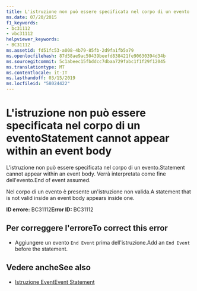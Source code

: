 ```yaml
---
title: L'istruzione non può essere specificata nel corpo di un evento
ms.date: 07/20/2015
f1_keywords:
- bc31112
- vbc31112
helpviewer_keywords:
- BC31112
ms.assetid: fd51fc53-a008-4b79-85fb-2d9fa1fb5a79
ms.openlocfilehash: 87d58ae9ac50439beefd838421fe90630394d34b
ms.sourcegitcommit: 5c1abeec15fbddcc7dbaa729fabc1f1f29f12045
ms.translationtype: MT
ms.contentlocale: it-IT
ms.lasthandoff: 03/15/2019
ms.locfileid: "58024422"
---
```

# <a name="statement-cannot-appear-within-an-event-body"></a><span data-ttu-id="5596e-102">L'istruzione non può essere specificata nel corpo di un evento</span><span class="sxs-lookup"><span data-stu-id="5596e-102">Statement cannot appear within an event body</span></span>
<span data-ttu-id="5596e-103">L'istruzione non può essere specificata nel corpo di un evento.</span><span class="sxs-lookup"><span data-stu-id="5596e-103">Statement cannot appear within an event body.</span></span> <span data-ttu-id="5596e-104">Verrà interpretata come fine dell'evento.</span><span class="sxs-lookup"><span data-stu-id="5596e-104">End of event assumed.</span></span>  
  
 <span data-ttu-id="5596e-105">Nel corpo di un evento è presente un'istruzione non valida.</span><span class="sxs-lookup"><span data-stu-id="5596e-105">A statement that is not valid inside an event body appears inside one.</span></span>  
  
 <span data-ttu-id="5596e-106">**ID errore:** BC31112</span><span class="sxs-lookup"><span data-stu-id="5596e-106">**Error ID:** BC31112</span></span>  
  
## <a name="to-correct-this-error"></a><span data-ttu-id="5596e-107">Per correggere l'errore</span><span class="sxs-lookup"><span data-stu-id="5596e-107">To correct this error</span></span>  
  
-   <span data-ttu-id="5596e-108">Aggiungere un evento `End Event` prima dell'istruzione.</span><span class="sxs-lookup"><span data-stu-id="5596e-108">Add an `End Event` before the statement.</span></span>  
  
## <a name="see-also"></a><span data-ttu-id="5596e-109">Vedere anche</span><span class="sxs-lookup"><span data-stu-id="5596e-109">See also</span></span>

- [<span data-ttu-id="5596e-110">Istruzione Event</span><span class="sxs-lookup"><span data-stu-id="5596e-110">Event Statement</span></span>](../../visual-basic/language-reference/statements/event-statement.md)
